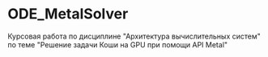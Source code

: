 # ODE_MetalSolver
Курсовая работа по дисциплине "Архитектура вычислительных систем" по теме "Решение задачи Коши на GPU при помощи API Metal" 

